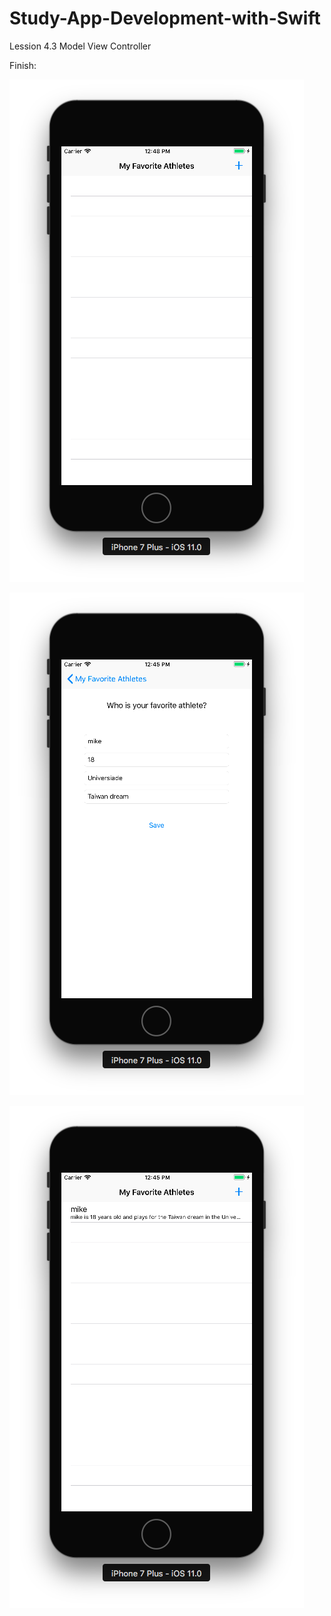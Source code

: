 # Study-App-Development-with-Swift

Lession 4.3 Model View Controller

Finish:


![](https://github.com/n913239/Study-App-Development-with-Swift/blob/master/L4_3/FavoriteAthlete/Finish1.png)


![](https://github.com/n913239/Study-App-Development-with-Swift/blob/master/L4_3/FavoriteAthlete/Finish2.png)


![](https://github.com/n913239/Study-App-Development-with-Swift/blob/master/L4_3/FavoriteAthlete/Finish3.png)
